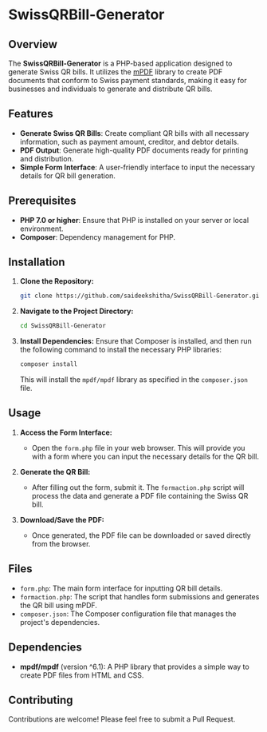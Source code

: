 # SwissQRBill-Generator

## Overview
The **SwissQRBill-Generator** is a PHP-based application designed to generate Swiss QR bills. It utilizes the [mPDF](https://mpdf.github.io/) library to create PDF documents that conform to Swiss payment standards, making it easy for businesses and individuals to generate and distribute QR bills.

## Features
- **Generate Swiss QR Bills**: Create compliant QR bills with all necessary information, such as payment amount, creditor, and debtor details.
- **PDF Output**: Generate high-quality PDF documents ready for printing and distribution.
- **Simple Form Interface**: A user-friendly interface to input the necessary details for QR bill generation.

## Prerequisites
- **PHP 7.0 or higher**: Ensure that PHP is installed on your server or local environment.
- **Composer**: Dependency management for PHP.

## Installation

1. **Clone the Repository:**
    ```bash
    git clone https://github.com/saideekshitha/SwissQRBill-Generator.git
    ```

2. **Navigate to the Project Directory:**
    ```bash
    cd SwissQRBill-Generator
    ```

3. **Install Dependencies:**
    Ensure that Composer is installed, and then run the following command to install the necessary PHP libraries:
    ```bash
    composer install
    ```
    This will install the `mpdf/mpdf` library as specified in the `composer.json` file.

## Usage

1. **Access the Form Interface:**
    - Open the `form.php` file in your web browser. This will provide you with a form where you can input the necessary details for the QR bill.

2. **Generate the QR Bill:**
    - After filling out the form, submit it. The `formaction.php` script will process the data and generate a PDF file containing the Swiss QR bill.

3. **Download/Save the PDF:**
    - Once generated, the PDF file can be downloaded or saved directly from the browser.

## Files

- `form.php`: The main form interface for inputting QR bill details.
- `formaction.php`: The script that handles form submissions and generates the QR bill using mPDF.
- `composer.json`: The Composer configuration file that manages the project's dependencies.

## Dependencies

- **mpdf/mpdf** (version ^6.1): A PHP library that provides a simple way to create PDF files from HTML and CSS.

## Contributing
Contributions are welcome! Please feel free to submit a Pull Request.
